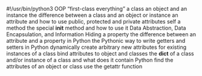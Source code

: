 #!/usr/bin/python3
 OOP
“first-class everything”
a class
an object and an instance
the difference between a class and an object or instance
an attribute
and how to use public, protected and private attributes
self
a method
the special __init__ method and how to use it
Data Abstraction, Data Encapsulation, and Information Hiding
a property
the difference between an attribute and a property in Python
the Pythonic way to write getters and setters in Python
dynamically create arbitrary new attributes for existing instances of a class
bind attributes to object and classes
the __dict__ of a class and/or instance of a class and what does it contain
Python find the attributes of an object or class
use the getattr function